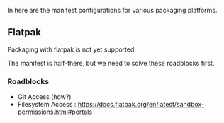 In here are the manifest configurations for various packaging platforms.


## Flatpak

Packaging with flatpak is not yet supported.

The manifest is half-there, but we need to solve these roadblocks first. 

### Roadblocks

- Git Access (how?)
- Filesystem Access : https://docs.flatpak.org/en/latest/sandbox-permissions.html#portals